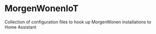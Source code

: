# MorgenWonenIoT
Collection of configuration files to hook up MorgenWonen installations to Home Assistant
